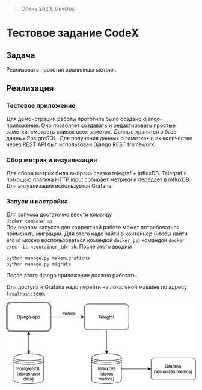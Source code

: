 > Осень 2023, DevOps
# Тестовое задание CodeX

## Задача

Реализовать прототип хранилища метрик.

## Реализация

### Тестовое приложение

Для демонстрации работы прототипа было создано django-приложение. Оно позволяет создавать и редактировать простые заметки, смотреть список всех заметок. Данные хранятся в базе данных PostgreSQL. Для получения данных о заметках и их количестве через REST API был использован Django REST framework.

### Сбор метрик и визуализация

Для сбора метрик была выбрана связка telegraf + influxDB. Telegraf с помощью плагина HTTP input собирает метрики и передаёт в influxDB. Для визуализации используется Grafana.

### Запуск и настройка

Для запуска достаточно  ввести команду \
`docker compose up`  \
При первом запуске для корректной работе может потребоваться применить миграции. Для этого надо зайти в контейнер (чтобы найти его id можно воспользоваться командой `docker ps`) командой `docker exec -it <container_id> sh`. После этого вводим
```
python manage.py makemigrations 
python manage.py migrate
```
После этого django приложение должно работать. 

Для доступа к Grafana надо перейти на локальной машине по адресу `localhost:3000`.

![схема работы системы](./images/DWH_prototype.png)